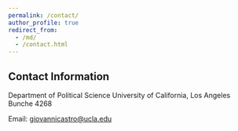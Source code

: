 ```yaml
---
permalink: /contact/
author_profile: true
redirect_from: 
  - /md/
  - /contact.html
---
```




## Contact Information

Department of Political Science
University of California, Los Angeles
Bunche 4268

Email: giovannicastro@ucla.edu
